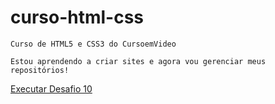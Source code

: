 # curso-html-css
    Curso de HTML5 e CSS3 do CursoemVideo

    Estou aprendendo a criar sites e agora vou gerenciar meus repositórios!
<a href="https://kainum.github.io/curso-html-css/desafios/desafio010b/android.html">Executar Desafio 10</a>